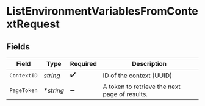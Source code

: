 # ListEnvironmentVariablesFromContextRequest


## Fields

| Field                                         | Type                                          | Required                                      | Description                                   |
| --------------------------------------------- | --------------------------------------------- | --------------------------------------------- | --------------------------------------------- |
| `ContextID`                                   | *string*                                      | :heavy_check_mark:                            | ID of the context (UUID)                      |
| `PageToken`                                   | **string*                                     | :heavy_minus_sign:                            | A token to retrieve the next page of results. |